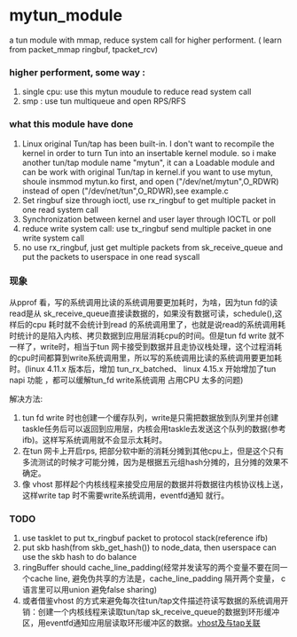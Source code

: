 # mytun_module
a tun module with mmap, reduce system call for higher performent. ( learn from packet_mmap ringbuf, tpacket_rcv)

###   higher performent, some way :
1. single cpu:  use this mytun moudule to reduce read system call
2.  smp : use tun multiqueue and open RPS/RFS 

### what this module have done
1. Linux original Tun/tap has been built-in.  I don't want to recompile the kernel in order to turn Tun into an insertable kernel module. so i make another tun/tap module name "mytun", it can a Loadable module and can be work with original Tun/tap in kernel.if you want to use mytun, shoule insmmod mytun.ko first, and open ("/dev/net/mytun",O_RDWR) instead of open ("/dev/net/tun",O_RDWR),see example.c
2. Set ringbuf size through ioctl, use rx_ringbuf to get multiple packet in one read system call
3. Synchronization between kernel and user layer through IOCTL or poll
4. reduce write system call: use tx_ringbuf send multiple packet in one write system call
5. no use rx_ringbuf, just get multiple packets from sk_receive_queue and put the packets to userspace in one read syscall

### 现象
  从pprof 看，写的系统调用比读的系统调用要更加耗时，为啥，因为tun fd的读read是从 sk_receive_queue直接读数据的，如果没有数据可读，schedule(),这样后的cpu 耗时就不会统计到read 的系统调用里了，也就是说read的系统调用耗时统计的是陷入内核、拷贝数据到应用层消耗cpu的时间。但是tun fd write 就不一样了，write时，相当于tun 网卡接受到数据并且走协议栈处理，这个过程消耗的cpu时间都算到write系统调用里，所以写的系统调用比读的系统调用要更加耗时。(linux 4.11.x 版本后，增加 tun_rx_batched、 linux 4.15.x 开始增加了tun napi 功能 ，都可以缓解tun_fd write系统调用 占用CPU 太多的问题)

解决方法:
  1. tun fd write 时也创建一个缓存队列，write是只需把数据放到队列里并创建taskle任务后可以返回到应用层，内核会用taskle去发送这个队列的数据(参考ifb)。这样写系统调用就不会显示太耗时。
  2. 在tun 网卡上开启rps,  把部分软中断的消耗分摊到其他cpu上，但是这个只有多流测试的时候才可能分摊，因为是根据五元组hash分摊的，且分摊的效果不确定。
  3. 像 vhost 那样起个内核线程来接受应用层的数据并将数据往内核协议栈上送，这样write tap 时不需要write系统调用，eventfd通知 就行。
  
### TODO
1. use tasklet to put tx_ringbuf packet to protocol stack(reference ifb)
2. put skb hash(from skb_get_hash()) to node_data, then userspace can use the skb hash to do balance
3. ringBuffer  should cache_line_padding(经常并发读写的两个变量不要在同一个cache line, 避免伪共享的方法是，cache_line_padding 隔开两个变量， c语言里可以用union 避免false sharing)
4. 或者借鉴vhost 的方式来避免每次往tun/tap文件描述符读写数据的系统调用开销：创建一个内核线程来读取tun/tap sk_receive_queue的数据到环形缓冲区，用eventfd通知应用层读取环形缓冲区的数据。[vhost及与tap关联](https://github.com/jursonmo/articles/blob/master/record/kvm-qemu/vhost%E5%8F%8A%E4%B8%8Etap%E5%85%B3%E8%81%94.md)

